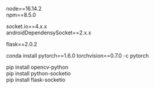 node==16.14.2  
npm==8.5.0  

socket.io==4.x.x  
androidDependensySocket==2.x.x  

flask==2.0.2

conda install pytorch==1.6.0 torchvision==0.7.0 -c pytorch  


pip install opencv-python  
pip install python-socketio  
pip install flask-socketio